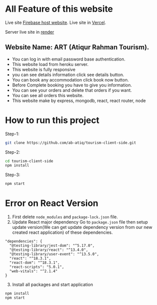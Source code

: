 # All Feature of this website
Live site [Firebase host website](https://tourism-assignment-11-75efb.web.app/).
Live site in [Vercel](https://tourism-client-side.vercel.app/).

Server live site in [render](https://tourism-server-side-9pz5.onrender.com)


## Website Name: ART (Atiqur Rahman Tourism).

<ul>
    <li>You can log in with email password base authentication.</li>
    <li>This website load from heroku server.</li>
    <li>This website is fully responsive</li>
    <li>you can see details information click see details button.</li>
    <li>You can book any accommodation click book now button.</li>
    <li>Before Complete booking you have to give you information.</li>
    <li>You can see your orders and delete that orders if you want.</li>
    <li>You can see all orders this website.</li>
    <li>This website make by express, mongodb, react, react router, node</li>
</ul>




# How to run this project
Step-1:
```sh
git clone https://github.com/ab-atiq/tourism-client-side.git
```
Step-2:
```sh
cd tourism-client-side
npm install
```
Step-3:
```sh
npm start
```
# Error on React Version
1. First delete `node_modules` and `package-lock.json` file.
2. Update React major dependency
Go to `package.json` file then setup update version(We can get update dependency version from our new created react application) of these dependencies.
```
"dependencies": {
  "@testing-library/jest-dom": "^5.17.0",
  "@testing-library/react": "^13.4.0",
  "@testing-library/user-event": "^13.5.0",
  "react": "^18.3.1",
  "react-dom": "^18.3.1",
  "react-scripts": "5.0.1",
  "web-vitals": "^2.1.4"
}
```
3. Install all packages and start application
```
npm install
npm start
```
